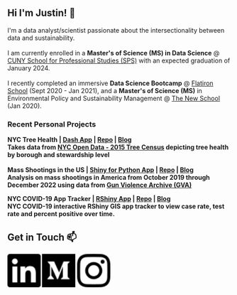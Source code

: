 ## Hi I'm Justin! 👋

<!--
**justinm0rgan/justinm0rgan** is a ✨ _special_ ✨ repository because its `README.md` (this file) appears on your GitHub profile.

Here are some ideas to get you started:

- 🔭 I’m currently working on ...
- 🌱 I’m currently learning ...
- 👯 I’m looking to collaborate on ...
- 🤔 I’m looking for help with ...
- 💬 Ask me about ...
- 📫 How to reach me: ...
- 😄 Pronouns: ...
- ⚡ Fun fact: ...
-->

I'm a data analyst/scientist passionate about the intersectionality between data and sustainability.
<br>
<br>
I am currently enrolled in a <b>Master's of Science (MS) in Data Science</b> @ <a href="https://sps.cuny.edu/academics/graduate/master-science-data-science-ms">CUNY School for Professional Studies (SPS)</a> with an expected graduation of January 2024.
<br>
<br>
I recently completed an immersive <b>Data Science Bootcamp</b> @ <a href="https://flatironschool.com/career-courses/data-science-bootcamp">Flatiron School</a> (Sept 2020 - Jan 2021),
and a <b>Master's of Science (MS)</b> in Environmental Policy and Sustainability Management @ <a href="https://www.newschool.edu/milano/environmental-policy-sustainability-management-ms/">The New School</a> (Jan 2020).

### Recent Personal Projects
<b>NYC Tree Health<b> | <a href="https://nyc-tree-health.herokuapp.com/">Dash App</a> | <a href="https://github.com/justinm0rgan/dash-heroku">Repo</a> | <a href="https://justinmorganwilliams.medium.com/python-dash-app-for-nyc-tree-health-36554e3c146f">Blog</a>
<br>
Takes data from <a href="https://data.cityofnewyork.us/Environment/2015-Street-Tree-Census-Tree-Data/uvpi-gqnh">NYC Open Data - 2015 Tree Census</a> depicting tree health by borough and stewardship level
<br>
<br>
<b>Mass Shootings in the US</b> | <a href="https://justinm0rgan.shinyapps.io/gun-violence-mass-shooting-us/">Shiny for Python App</a> | <a href="https://github.com/justinm0rgan/gun-violence">Repo</a> | <a href="https://medium.com/@justinmorganwilliams/shiny-for-python-choropleth-map-b750a880ef0a">Blog</a>
 <br>
Analysis on mass shootings in America from October 2019 through December 2022 using data from <a href="https://www.gunviolencearchive.org/">Gun Violence Archive (GVA)</a>

<b>NYC COVID-19 App Tracker</b> | <a href="https://justinm0rgan.shinyapps.io/nyc_covid_tracker_app/">RShiny App</a> | <a href="https://github.com/justinm0rgan/nyc_covid_tracker">Repo</a> | <a href="https://medium.com/@justinmorganwilliams/nyc-covid-19-gis-app-tracker-bacb83b8f26d">Blog</a>
<br>
NYC COVID-19 interactive RShiny GIS app tracker to view case rate, test rate and percent positive over time. 

## Get in Touch 📫 
<a href="https://www.linkedin.com/in/justin-williams-322987a5/">
    <img alt="LinkedIn" src="./images/linkedin.svg" width=75></a>
<a href ="https://justinmorganwilliams.medium.com/">
    <img alt="Medium" src="./images/medium.svg" width=75></a>
<a href ="https://www.instagram.com/sustainablemorgan/?hl=en">
    <img alt="Instagram" src="./images/iconmonstr-instagram-11.svg" width=75></a>
